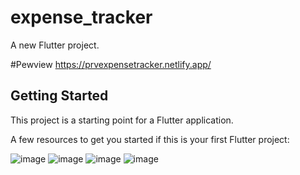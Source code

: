 # expense_tracker

A new Flutter project.

#Pewview
https://prvexpensetracker.netlify.app/
## Getting Started

This project is a starting point for a Flutter application.

A few resources to get you started if this is your first Flutter project:


![image](https://github.com/ahmadhabibshovo/expense_tracker/assets/79600168/6864ac3a-61a2-41ae-bedb-417dccf0af9d)
![image](https://github.com/ahmadhabibshovo/expense_tracker/assets/79600168/47bba5c0-5277-4de4-b95b-2c4200b00089)
![image](https://github.com/ahmadhabibshovo/expense_tracker/assets/79600168/14d95abf-2c10-4eac-892f-09e6f31efeae)
![image](https://github.com/ahmadhabibshovo/expense_tracker/assets/79600168/54ad4528-9b0b-40be-9ed0-7572819c4d3e)


